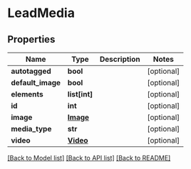 # LeadMedia

## Properties
Name | Type | Description | Notes
------------ | ------------- | ------------- | -------------
**autotagged** | **bool** |  | [optional] 
**default_image** | **bool** |  | [optional] 
**elements** | **list[int]** |  | [optional] 
**id** | **int** |  | [optional] 
**image** | [**Image**](Image.md) |  | [optional] 
**media_type** | **str** |  | [optional] 
**video** | [**Video**](Video.md) |  | [optional] 

[[Back to Model list]](../README.md#documentation-for-models) [[Back to API list]](../README.md#documentation-for-api-endpoints) [[Back to README]](../README.md)

